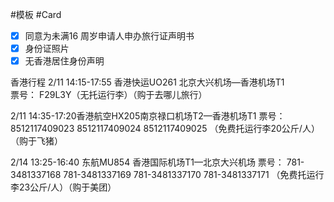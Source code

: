  #模板  #Card

- [x] 同意为未满16 周岁申请人申办旅行证声明书
- [x] 身份证照片
- [x] 无香港居住身份声明

香港行程
2/11 14:15-17:55 香港快运UO261 北京大兴机场—香港机场T1  
 票号：
	F29L3Y（无托运行李）（购于去哪儿旅行）

2/11 14:35-17:20香港航空HX205南京禄口机场T2—香港机场T1 
票号：
	8512117409023
	8512117409024
	8512117409025
  （免费托运行李20公斤/人）（购于飞猪）

2/14 13:25-16:40 东航MU854 香港国际机场T1—北京大兴机场 
票号：
	781-3481337168
	781-3481337169
	781-3481337170
	781-3481337171
  （免费托运行李23公斤/人）（购于美团）